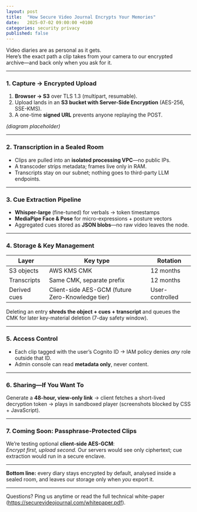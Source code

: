 ```yaml
---
layout: post
title:  "How Secure Video Journal Encrypts Your Memories"
date:   2025-07-02 09:00:00 +0100
categories: security privacy
published: false
---
```


Video diaries are as personal as it gets.  
Here’s the exact path a clip takes from your camera to our encrypted archive—and back only when you ask for it.

---

### 1. Capture → Encrypted Upload  

1. **Browser → S3** over TLS 1.3 (multipart, resumable).  
2. Upload lands in an **S3 bucket with Server-Side Encryption** (AES-256, SSE-KMS).  
3. A one-time **signed URL** prevents anyone replaying the POST.

*(diagram placeholder)*  
<!-- replace /assets/img/ingest-arch.png -->

---

### 2. Transcription in a Sealed Room  

* Clips are pulled into an **isolated processing VPC**—no public IPs.  
* A transcoder strips metadata; frames live only in RAM.  
* Transcripts stay on our subnet; nothing goes to third-party LLM endpoints.

---

### 3. Cue Extraction Pipeline  

* **Whisper-large** (fine-tuned) for verbals → token timestamps  
* **MediaPipe Face & Pose** for micro-expressions + posture vectors  
* Aggregated cues stored as **JSON blobs**—no raw video leaves the node.

---

### 4. Storage & Key Management  

| Layer | Key type | Rotation |
|-------|----------|----------|
| S3 objects | AWS KMS CMK | 12 months |
| Transcripts | Same CMK, separate prefix | 12 months |
| Derived cues | Client-side AES-GCM (future Zero-Knowledge tier) | User-controlled |

Deleting an entry **shreds the object + cues + transcript** and queues the CMK for later key-material deletion (7-day safety window).

---

### 5. Access Control  

* Each clip tagged with the user’s Cognito ID → IAM policy denies *any* role outside that ID.  
* Admin console can read **metadata only**, never content.

---

### 6. Sharing—If You Want To  

Generate a **48-hour, view-only link** → client fetches a short-lived decryption token → plays in sandboxed player (screenshots blocked by CSS + JavaScript).

---

### 7. Coming Soon: Passphrase-Protected Clips  

We’re testing optional **client-side AES-GCM**:  
*Encrypt first, upload second.* Our servers would see only ciphertext; cue extraction would run in a secure enclave.

---

**Bottom line:** every diary stays encrypted by default, analysed inside a sealed room, and leaves our storage only when *you* export it.

---

Questions? Ping us anytime or read the full technical white-paper (<https://securevideojournal.com/whitepaper.pdf>).

